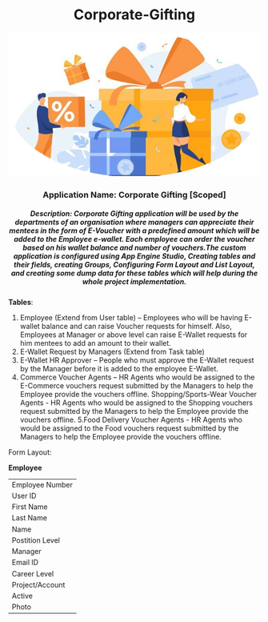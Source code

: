 <div align="center"> <h1>Corporate-Gifting </h1> </div>

<div align="center"> <img src="imageedit_3_6496006665.png"/>
</div> 
<div align="center"> <h3>Application Name: Corporate Gifting [Scoped] </h3> </div>

<div align="center"> <h5> Description: Corporate Gifting application will be used by the departments of an organisation where managers can appreciate their mentees in the form of E-Voucher with a predefined amount which will be added to the Employee e-wallet. Each employee can order the voucher based on his wallet balance and number of vouchers.The custom application is configured using App Engine Studio, Creating tables and their fields, creating Groups, Configuring Form Layout and List Layout, and creating some dump data for these tables which will help during the whole project implementation.</h5> </div>



<strong>Tables</strong>:

1. Employee (Extend from User table) – Employees who will be having E-wallet balance and can raise Voucher requests for himself. Also, Employees at Manager or above level can raise E-Wallet requests for him mentees to add an amount to their wallet.
2. E-Wallet Request by Managers (Extend from Task table)
3. E-Wallet HR Approver – People who must approve the E-Wallet request by the Manager before it is added to the employee E-Wallet.
4. Commerce Voucher Agents – HR Agents who would be assigned to the E-Commerce vouchers request submitted by the Managers to help the Employee provide the vouchers offline.
Shopping/Sports-Wear Voucher Agents - HR Agents who would be assigned to the Shopping vouchers request submitted by the Managers to help the Employee provide the vouchers offline.
5.Food Delivery Voucher Agents - HR Agents who would be assigned to the Food vouchers request submitted by the Managers to help the Employee provide the vouchers offline.

<underline>Form Layout</underline>:

<strong>Employee</strong>

<table> 
   
   <tr><td>Employee Number</td></tr>
   <tr><td>User ID</td></tr>
   <tr><td>First Name</td></tr>
   <tr><td>Last Name</td></tr>
   <tr><td>Name</td></tr>
   <tr><td>Postition Level</td></tr>
   <tr><td>Manager</td></tr>
   <tr><td>Email ID</td></tr>
   <tr><td>Career Level</td></tr>
   <tr><td>Project/Account</td></tr>
   <tr><td>Active</td></tr>
   <tr><td>Photo</td></tr>


   
</table>









